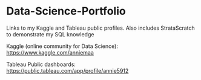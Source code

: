 # Data-Science-Portfolio
Links to my Kaggle and Tableau public profiles. Also includes StrataScratch to demonstrate my SQL knowledge

Kaggle (online community for Data Science): https://www.kaggle.com/anniemaa

Tableau Public dashboards: https://public.tableau.com/app/profile/annie5912

